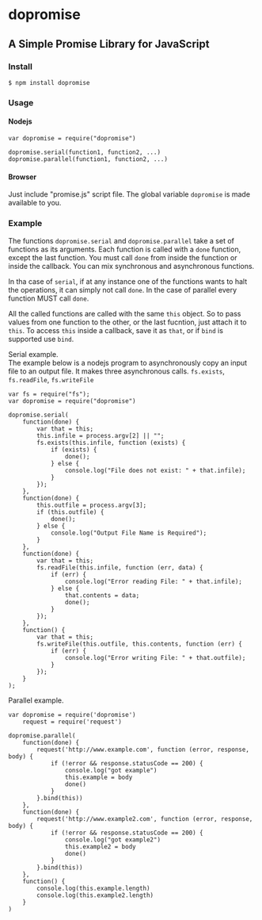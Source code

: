 # dopromise

## A Simple Promise Library for JavaScript

### Install
    $ npm install dopromise

### Usage
#### Nodejs
    var dopromise = require("dopromise")
    
    dopromise.serial(function1, function2, ...)
    dopromise.parallel(function1, function2, ...)

#### Browser
Just include "promise.js" script file. The global variable `dopromise` is made available to you.

### Example

The functions `dopromise.serial` and `dopromise.parallel` take a set of functions as its arguments. Each function is called with a `done` function, except the last function. You must call `done` from inside the function or inside the callback. You can mix synchronous and asynchronous functions.

In tha case of `serial`, if at any instance one of the functions wants to halt the operations, it can simply not call `done`. In the case of parallel every function MUST call `done`.

All the called functions are called with the same `this` object. So to pass values from one function to the other, or the last fucntion, just attach it to `this`. To access `this` inside a callback, save it as `that`, or if `bind` is supported use `bind`.

Serial example.  
The example below is a nodejs program to asynchronously copy an input file to an output file. It makes three asynchronous calls. `fs.exists`, `fs.readFile`, `fs.writeFile`

    var fs = require("fs");
    var dopromise = require("dopromise")
    
    dopromise.serial(
        function(done) {
            var that = this;
            this.infile = process.argv[2] || "";
            fs.exists(this.infile, function (exists) {
                if (exists) {
                    done();
                } else {
                    console.log("File does not exist: " + that.infile);
                }
            });
        },
        function(done) {
            this.outfile = process.argv[3];
            if (this.outfile) {
                done();
            } else {
                console.log("Output File Name is Required");
            }
        },
        function(done) {
            var that = this;
            fs.readFile(this.infile, function (err, data) {
                if (err) {
                    console.log("Error reading File: " + that.infile);
                } else {
                    that.contents = data;
                    done();
                }
            });
        },
        function() {
            var that = this;
            fs.writeFile(this.outfile, this.contents, function (err) {
                if (err) {
                    console.log("Error writing File: " + that.outfile);
                }
            });
        }
    );

Parallel example.

    var dopromise = require('dopromise')
        request = require('request')
    
    dopromise.parallel(
        function(done) {
            request('http://www.example.com', function (error, response, body) {
                if (!error && response.statusCode == 200) {
                    console.log("got example")
                    this.example = body
                    done()
                }
            }.bind(this))       
        },
        function(done) {
            request('http://www.example2.com', function (error, response, body) {
                if (!error && response.statusCode == 200) {
                    console.log("got example2")
                    this.example2 = body
                    done()
                }
            }.bind(this))       
        },
        function() {
            console.log(this.example.length)
            console.log(this.example2.length)
        }
    )




